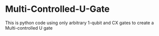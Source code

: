 # Multi-Controlled-U-Gate
This is python code using only arbitrary 1-qubit and CX gates to create a Multi-controlled U gate
